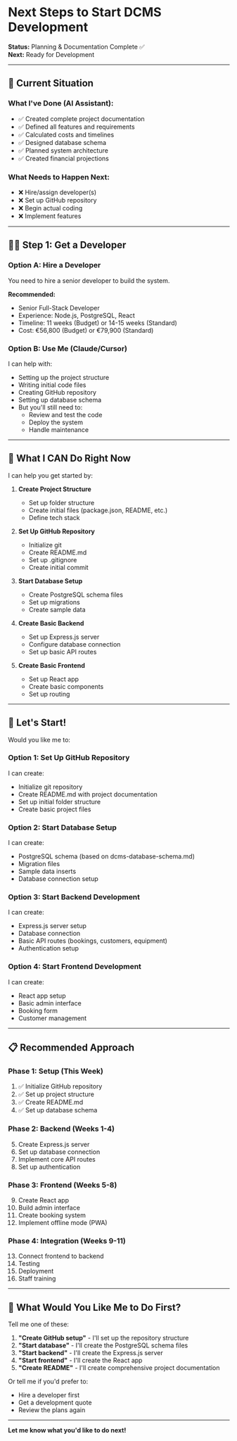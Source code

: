 # Next Steps to Start DCMS Development

**Status:** Planning & Documentation Complete ✅  
**Next:** Ready for Development

---

## 🎯 **Current Situation**

### **What I've Done (AI Assistant):**
- ✅ Created complete project documentation
- ✅ Defined all features and requirements
- ✅ Calculated costs and timelines
- ✅ Designed database schema
- ✅ Planned system architecture
- ✅ Created financial projections

### **What Needs to Happen Next:**
- ❌ Hire/assign developer(s)
- ❌ Set up GitHub repository
- ❌ Begin actual coding
- ❌ Implement features

---

## 👨‍💻 **Step 1: Get a Developer**

### **Option A: Hire a Developer**
You need to hire a senior developer to build the system.

**Recommended:**
- Senior Full-Stack Developer
- Experience: Node.js, PostgreSQL, React
- Timeline: 11 weeks (Budget) or 14-15 weeks (Standard)
- Cost: €56,800 (Budget) or €79,900 (Standard)

### **Option B: Use Me (Claude/Cursor)**
I can help with:
- Setting up the project structure
- Writing initial code files
- Creating GitHub repository
- Setting up database schema
- But you'll still need to:
  - Review and test the code
  - Deploy the system
  - Handle maintenance

---

## 🔧 **What I CAN Do Right Now**

I can help you get started by:

1. **Create Project Structure**
   - Set up folder structure
   - Create initial files (package.json, README, etc.)
   - Define tech stack

2. **Set Up GitHub Repository**
   - Initialize git
   - Create README.md
   - Set up .gitignore
   - Create initial commit

3. **Start Database Setup**
   - Create PostgreSQL schema files
   - Set up migrations
   - Create sample data

4. **Create Basic Backend**
   - Set up Express.js server
   - Configure database connection
   - Set up basic API routes

5. **Create Basic Frontend**
   - Set up React app
   - Create basic components
   - Set up routing

---

## 🚀 **Let's Start!**

Would you like me to:

### **Option 1: Set Up GitHub Repository**
I can create:
- Initialize git repository
- Create README.md with project documentation
- Set up initial folder structure
- Create basic project files

### **Option 2: Start Database Setup**
I can create:
- PostgreSQL schema (based on dcms-database-schema.md)
- Migration files
- Sample data inserts
- Database connection setup

### **Option 3: Start Backend Development**
I can create:
- Express.js server setup
- Database connection
- Basic API routes (bookings, customers, equipment)
- Authentication setup

### **Option 4: Start Frontend Development**
I can create:
- React app setup
- Basic admin interface
- Booking form
- Customer management

---

## 📋 **Recommended Approach**

### **Phase 1: Setup (This Week)**
1. ✅ Initialize GitHub repository
2. ✅ Set up project structure
3. ✅ Create README.md
4. ✅ Set up database schema

### **Phase 2: Backend (Weeks 1-4)**
5. Create Express.js server
6. Set up database connection
7. Implement core API routes
8. Set up authentication

### **Phase 3: Frontend (Weeks 5-8)**
9. Create React app
10. Build admin interface
11. Create booking system
12. Implement offline mode (PWA)

### **Phase 4: Integration (Weeks 9-11)**
13. Connect frontend to backend
14. Testing
15. Deployment
16. Staff training

---

## 🎯 **What Would You Like Me to Do First?**

Tell me one of these:
1. **"Create GitHub setup"** - I'll set up the repository structure
2. **"Start database"** - I'll create the PostgreSQL schema files
3. **"Start backend"** - I'll create the Express.js server
4. **"Start frontend"** - I'll create the React app
5. **"Create README"** - I'll create comprehensive project documentation

Or tell me if you'd prefer to:
- Hire a developer first
- Get a development quote
- Review the plans again

---

**Let me know what you'd like to do next!**

